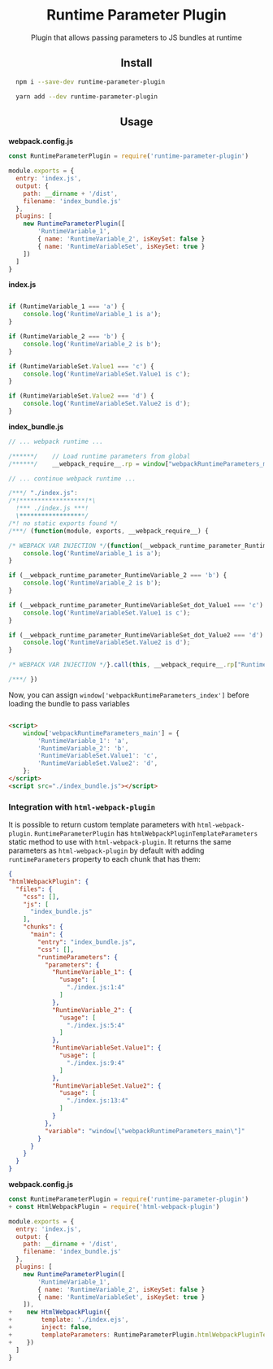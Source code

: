 
<div align="center">
  <h1>Runtime Parameter Plugin</h1>
  <p>Plugin that allows passing parameters to JS bundles at runtime</p>
</div>

<h2 align="center">Install</h2>

```bash
  npm i --save-dev runtime-parameter-plugin
```

```bash
  yarn add --dev runtime-parameter-plugin
```

<h2 align="center">Usage</h2>



**webpack.config.js**
```js
const RuntimeParameterPlugin = require('runtime-parameter-plugin')

module.exports = {
  entry: 'index.js',
  output: {
    path: __dirname + '/dist',
    filename: 'index_bundle.js'
  },
  plugins: [
    new RuntimeParameterPlugin([
        'RuntimeVariable_1',
        { name: 'RuntimeVariable_2', isKeySet: false }
        { name: 'RuntimeVariableSet', isKeySet: true }
    ])
  ]
}
```

**index.js**
```js

if (RuntimeVariable_1 === 'a') {
    console.log('RuntimeVariable_1 is a');
}

if (RuntimeVariable_2 === 'b') {
    console.log('RuntimeVariable_2 is b');
}

if (RuntimeVariableSet.Value1 === 'c') {
    console.log('RuntimeVariableSet.Value1 is c');
}

if (RuntimeVariableSet.Value2 === 'd') {
    console.log('RuntimeVariableSet.Value2 is d');
}

```

**index_bundle.js**
```js
// ... webpack runtime ...

/******/ 	// Load runtime parameters from global
/******/ 	__webpack_require__.rp = window["webpackRuntimeParameters_main"] = window["webpackRuntimeParameters_main"] || {};

// ... continue webpack runtime ...

/***/ "./index.js":
/*!******************!*\
  !*** ./index.js ***!
  \******************/
/*! no static exports found */
/***/ (function(module, exports, __webpack_require__) {

/* WEBPACK VAR INJECTION */(function(__webpack_runtime_parameter_RuntimeVariable_1, __webpack_runtime_parameter_RuntimeVariable_2, __webpack_runtime_parameter_RuntimeVariableSet_dot_Value1, __webpack_runtime_parameter_RuntimeVariableSet_dot_Value2) {if (__webpack_runtime_parameter_RuntimeVariable_1 === 'a') {
    console.log('RuntimeVariable_1 is a');
}

if (__webpack_runtime_parameter_RuntimeVariable_2 === 'b') {
    console.log('RuntimeVariable_2 is b');
}

if (__webpack_runtime_parameter_RuntimeVariableSet_dot_Value1 === 'c') {
    console.log('RuntimeVariableSet.Value1 is c');
}

if (__webpack_runtime_parameter_RuntimeVariableSet_dot_Value2 === 'd') {
    console.log('RuntimeVariableSet.Value2 is d');
}

/* WEBPACK VAR INJECTION */}.call(this, __webpack_require__.rp["RuntimeVariable_1"], __webpack_require__.rp["RuntimeVariable_2"], __webpack_require__.rp["RuntimeVariableSet.Value1"], __webpack_require__.rp["RuntimeVariableSet.Value2"]))

/***/ })
```

Now, you can assign `window['webpackRuntimeParameters_index']` before loading the bundle to pass variables
```html

<script>
    window['webpackRuntimeParameters_main'] = {
        'RuntimeVariable_1': 'a',
        'RuntimeVariable_2': 'b',
        'RuntimeVariableSet.Value1': 'c',
        'RuntimeVariableSet.Value2': 'd',
    };
</script>
<script src="./index_bundle.js"></script>
```


### Integration with `html-webpack-plugin`

It is possible to return custom template parameters with `html-webpack-plugin`.
`RuntimeParameterPlugin` has `htmlWebpackPluginTemplateParameters` static method to use with `html-webpack-plugin`.
It returns the same parameters as `html-webpack-plugin` by default with adding `runtimeParameters` property to each chunk that has them:

```json
{
"htmlWebpackPlugin": {
  "files": {
    "css": [],
    "js": [
      "index_bundle.js"
    ],
    "chunks": {
      "main": {
        "entry": "index_bundle.js",
        "css": [],
        "runtimeParameters": {
          "parameters": {
            "RuntimeVariable_1": {
              "usage": [
                "./index.js:1:4"
              ]
            },
            "RuntimeVariable_2": {
              "usage": [
                "./index.js:5:4"
              ]
            },
            "RuntimeVariableSet.Value1": {
              "usage": [
                "./index.js:9:4"
              ]
            },
            "RuntimeVariableSet.Value2": {
              "usage": [
                "./index.js:13:4"
              ]
            }
          },
          "variable": "window[\"webpackRuntimeParameters_main\"]"
        }
      }
    }
  }
}
```

**webpack.config.js**
```js
const RuntimeParameterPlugin = require('runtime-parameter-plugin')
+ const HtmlWebpackPlugin = require('html-webpack-plugin')

module.exports = {
  entry: 'index.js',
  output: {
    path: __dirname + '/dist',
    filename: 'index_bundle.js'
  },
  plugins: [
    new RuntimeParameterPlugin([
        'RuntimeVariable_1',
        { name: 'RuntimeVariable_2', isKeySet: false }
        { name: 'RuntimeVariableSet', isKeySet: true }
    ]),      
+    new HtmlWebpackPlugin({
+        template: './index.ejs',
+        inject: false,
+        templateParameters: RuntimeParameterPlugin.htmlWebpackPluginTemplateParameters
+    })
  ]
}
```
